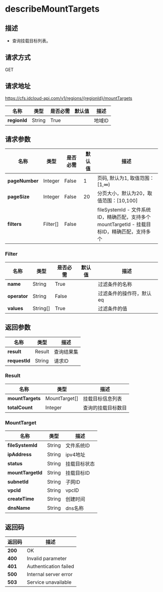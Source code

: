# describeMountTargets


## 描述
-   查询挂载目标列表。


## 请求方式
GET

## 请求地址
https://cfs.jdcloud-api.com/v1/regions/{regionId}/mountTargets

|名称|类型|是否必需|默认值|描述|
|---|---|---|---|---|
|**regionId**|String|True| |地域ID|

## 请求参数
|名称|类型|是否必需|默认值|描述|
|---|---|---|---|---|
|**pageNumber**|Integer|False|1|页码, 默认为1, 取值范围：[1,∞)|
|**pageSize**|Integer|False|20|分页大小，默认为20，取值范围：[10,100]|
|**filters**|Filter[]|False| |fileSystemId - 文件系统ID，精确匹配，支持多个<br>mountTargetId - 挂载目标ID，精确匹配，支持多个<br>|

### Filter
|名称|类型|是否必需|默认值|描述|
|---|---|---|---|---|
|**name**|String|True| |过滤条件的名称|
|**operator**|String|False| |过滤条件的操作符，默认eq|
|**values**|String[]|True| |过滤条件的值|

## 返回参数
|名称|类型|描述|
|---|---|---|
|**result**|Result|查询结果集|
|**requestId**|String|请求ID|

### Result
|名称|类型|描述|
|---|---|---|
|**mountTargets**|MountTarget[]|挂载目标信息列表|
|**totalCount**|Integer|查询的挂载目标数目|
### MountTarget
|名称|类型|描述|
|---|---|---|
|**fileSystemId**|String|文件系统ID|
|**ipAddress**|String|ipv4地址|
|**status**|String|挂载目标状态|
|**mountTargetId**|String|挂载目标ID|
|**subnetId**|String|子网ID|
|**vpcId**|String|vpcID|
|**createTime**|String|创建时间|
|**dnsName**|String|dns名称|

## 返回码
|返回码|描述|
|---|---|
|**200**|OK|
|**400**|Invalid parameter|
|**401**|Authentication failed|
|**500**|Internal server error|
|**503**|Service unavailable|
